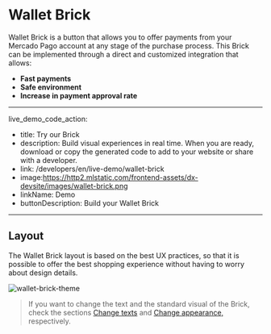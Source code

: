 # Wallet Brick

Wallet Brick is a button that allows you to offer payments from your Mercado Pago account at any stage of the purchase process. This Brick can be implemented through a direct and customized integration that allows:

* **Fast payments**
* **Safe environment**
* **Increase in payment approval rate**

---
live_demo_code_action:
 - title: Try our Brick
 - description: Build visual experiences in real time. When you are ready, download or copy the generated code to add to your website or share with a developer.
 - link: /developers/en/live-demo/wallet-brick
 - image:https://http2.mlstatic.com/frontend-assets/dx-devsite/images/wallet-brick.png
 - linkName: Demo
 - buttonDescription: Build your Wallet Brick
---

## Layout 

The Wallet Brick layout is based on the best UX practices, so that it is possible to offer the best shopping experience without having to worry about design details.

![wallet-brick-theme](checkout-bricks/wallet-brick-theme-en.png)

> If you want to change the text and the standard visual of the Brick, check the sections [Change texts](/developers/en/docs/checkout-bricks/wallet-brick/visual-customizations/change-texts) and [Change appearance,](/developers/en/docs/checkout-bricks/wallet-brick/visual-customizations/change-appearance) respectively.
